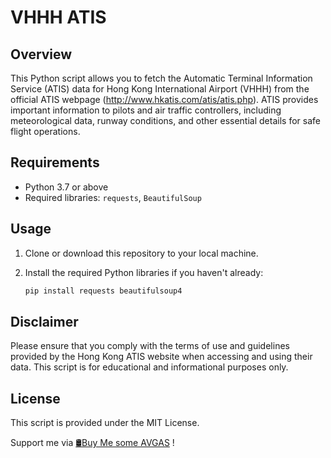 # VHHH ATIS

## Overview

This Python script allows you to fetch the Automatic Terminal Information Service (ATIS) data for Hong Kong International Airport (VHHH) from the official ATIS webpage (http://www.hkatis.com/atis/atis.php). ATIS provides important information to pilots and air traffic controllers, including meteorological data, runway conditions, and other essential details for safe flight operations.

## Requirements

- Python 3.7 or above
- Required libraries: `requests`, `BeautifulSoup`

## Usage

1. Clone or download this repository to your local machine.

2. Install the required Python libraries if you haven't already:

   ```bash
   pip install requests beautifulsoup4


## Disclaimer

Please ensure that you comply with the terms of use and guidelines provided by the Hong Kong ATIS website when accessing and using their data. This script is for educational and informational purposes only.

## License

This script is provided under the MIT License.

Support me via [🛢️Buy Me some AVGAS](https://www.buymeacoffee.com/Williamntw) !